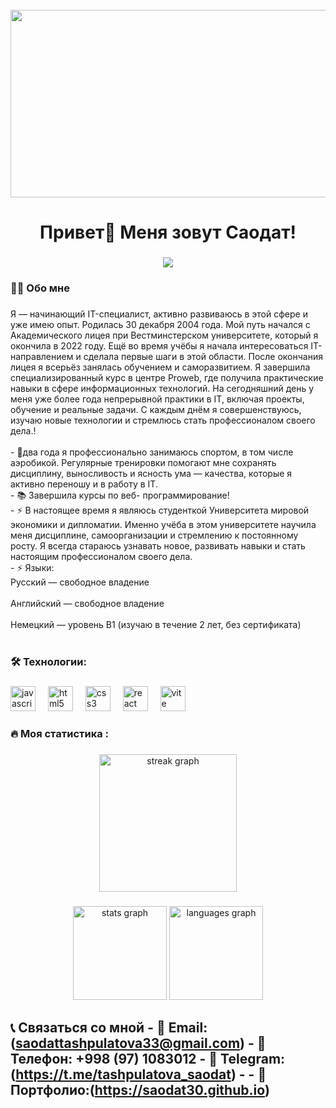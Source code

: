 <br clear="both">

<div align="center">
  <img height="300" width="600" src="https://user-images.githubusercontent.com/74038190/225813708-98b745f2-7d22-48cf-9150-083f1b00d6c9.gif"  />
</div>

###

<h1 align="center">Привет👋 Меня зовут Саодат!</h1>



###

<div align="center">
  <img src="https://visitor-badge.laobi.icu/badge?page_id=saodat30.saodat30&"  />
</div>

###

<h3 align="left">👩‍💻  Обо мне</h3>

###

<p align="left">Я — начинающий IT-специалист, активно развиваюсь в этой сфере и уже имею опыт. Родилась 30 декабря 2004 года.
Мой путь начался с Академического лицея при Вестминстерском университете, который я окончила в 2022 году. Ещё во время учёбы я начала интересоваться IT-направлением и сделала первые шаги в этой области.
После окончания лицея я всерьёз занялась обучением и саморазвитием. Я завершила специализированный курс в центре Proweb, где получила практические навыки в сфере информационных технологий.
На сегодняшний день у меня уже более года непрерывной практики в IT, включая проекты, обучение и реальные задачи. С каждым днём я совершенствуюсь, изучаю новые технологии и стремлюсь стать профессионалом своего дела.!<br><br>- 🔭два года я профессионально занимаюсь спортом, в том числе аэробикой. Регулярные тренировки помогают мне сохранять дисциплину, выносливость и ясность ума — качества, которые я активно переношу и в работу в IT.<br>- 📚 Завершила курсы по веб- программирование!<br>- ⚡ 
В настоящее время я являюсь студенткой Университета мировой экономики и дипломатии. Именно учёба в этом университете научила меня дисциплине, самоорганизации и стремлению к постоянному росту. Я всегда стараюсь узнавать новое, развивать навыки и стать настоящим профессионалом своего дела.
<br> - ⚡ Языки:<br>Русский — свободное владение<br><br>Английский — свободное владение<br><br>Немецкий — уровень B1 (изучаю в течение 2 лет, без сертификата)<br><br>
</p>


###


<h3 align="left">🛠 Технологии:</h3>

###

<div align="left">
  <img src="https://cdn.jsdelivr.net/gh/devicons/devicon/icons/javascript/javascript-original.svg" height="40" alt="javascript logo"  />
  <img width="12" />
  <img src="https://cdn.jsdelivr.net/gh/devicons/devicon/icons/html5/html5-original.svg" height="40" alt="html5 logo"  />
  <img width="12" />
  <img src="https://cdn.jsdelivr.net/gh/devicons/devicon/icons/css3/css3-original.svg" height="40" alt="css3 logo"  />
  <img width="12" />
  <img src="https://cdn.jsdelivr.net/gh/devicons/devicon/icons/react/react-original.svg" height="40" alt="react logo"  />
  <img width="12" />
  <img src="https://skillicons.dev/icons?i=vite" height="40" alt="vite logo"  />
  <img width="12" />


###

<h3 align="left">🔥   Моя статистика :</h3>

###

 <div align="center"> <img src="https://streak-stats.demolab.com?user=saodat30&locale=en&mode=daily&theme=dark&hide_border=false&border_radius=5&order=3" height="220" alt="streak graph" /> </div>

###

 <div align="center"> <img src="https://github-readme-stats.vercel.app/api?username=saodat30&hide_title=false&hide_rank=false&show_icons=true&include_all_commits=true&count_private=true&disable_animations=false&theme=dracula&locale=en&hide_border=false&order=1" height="150" alt="stats graph" /> <img src="https://github-readme-stats.vercel.app/api/top-langs?username=saodat30&locale=en&hide_title=false&layout=compact&card_width=320&langs_count=5&theme=dracula&hide_border=false&order=2" height="150" alt="languages graph" /> </div>

## 📞 Связаться со мной - 📧 Email:(saodattashpulatova33@gmail.com) - 📱 Телефон: +998 (97) 1083012 - 💬 Telegram: (https://t.me/tashpulatova_saodat) - - 🧩 Портфолио:(https://saodat30.github.io)
